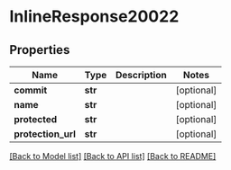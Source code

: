 # InlineResponse20022

## Properties
Name | Type | Description | Notes
------------ | ------------- | ------------- | -------------
**commit** | **str** |  | [optional] 
**name** | **str** |  | [optional] 
**protected** | **str** |  | [optional] 
**protection_url** | **str** |  | [optional] 

[[Back to Model list]](../README.md#documentation-for-models) [[Back to API list]](../README.md#documentation-for-api-endpoints) [[Back to README]](../README.md)


